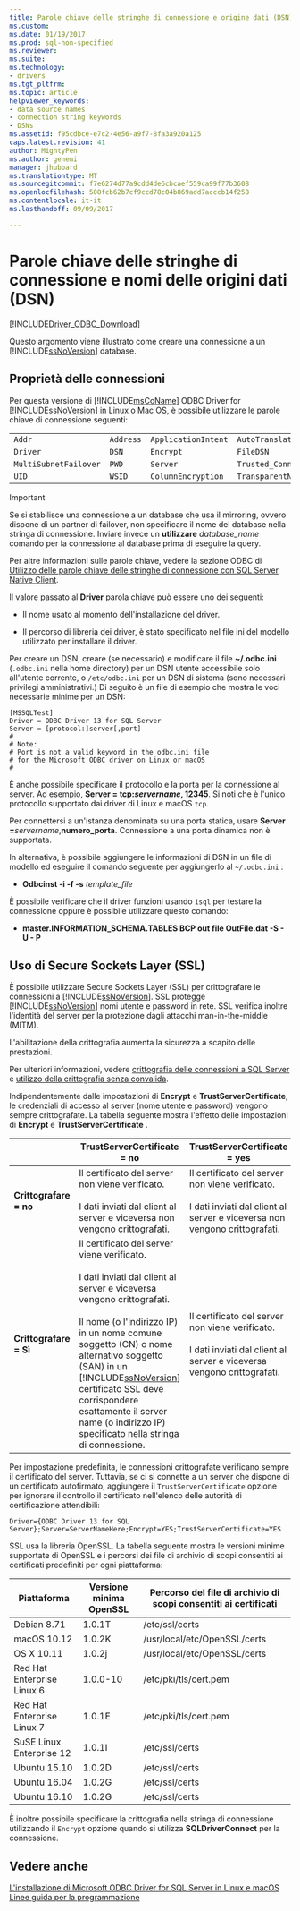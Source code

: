 ```yaml
---
title: Parole chiave delle stringhe di connessione e origine dati (DSN) nomi | Documenti Microsoft
ms.custom: 
ms.date: 01/19/2017
ms.prod: sql-non-specified
ms.reviewer: 
ms.suite: 
ms.technology:
- drivers
ms.tgt_pltfrm: 
ms.topic: article
helpviewer_keywords:
- data source names
- connection string keywords
- DSNs
ms.assetid: f95cdbce-e7c2-4e56-a9f7-8fa3a920a125
caps.latest.revision: 41
author: MightyPen
ms.author: genemi
manager: jhubbard
ms.translationtype: MT
ms.sourcegitcommit: f7e6274d77a9cdd4de6cbcaef559ca99f77b3608
ms.openlocfilehash: 508fcb62b7cf9ccd78c04b869add7acccb14f258
ms.contentlocale: it-it
ms.lasthandoff: 09/09/2017

---
```

# <a name="connection-string-keywords-and-data-source-names-dsns"></a>Parole chiave delle stringhe di connessione e nomi delle origini dati (DSN)
[!INCLUDE[Driver_ODBC_Download](../../../includes/driver_odbc_download.md)]

Questo argomento viene illustrato come creare una connessione a un [!INCLUDE[ssNoVersion](../../../includes/ssnoversion_md.md)] database.  
  
## <a name="connection-properties"></a>Proprietà delle connessioni  
Per questa versione di [!INCLUDE[msCoName](../../../includes/msconame_md.md)] ODBC Driver for [!INCLUDE[ssNoVersion](../../../includes/ssnoversion_md.md)] in Linux o Mac OS, è possibile utilizzare le parole chiave di connessione seguenti:  
  
||||||  
|-|-|-|-|-|  
|`Addr`|`Address`|`ApplicationIntent`|`AutoTranslate`|`Database`|
|`Driver`|`DSN`|`Encrypt`|`FileDSN`|`MARS_Connection`|  
|`MultiSubnetFailover`|`PWD`|`Server`|`Trusted_Connection`|`TrustServerCertificate`|  
|`UID`|`WSID`|`ColumnEncryption`|`TransparentNetworkIPResolution`||  

> [!IMPORTANT]  
> Se si stabilisce una connessione a un database che usa il mirroring, ovvero dispone di un partner di failover, non specificare il nome del database nella stringa di connessione. Inviare invece un **utilizzare** *database_name* comando per la connessione al database prima di eseguire la query.  
  
Per altre informazioni sulle parole chiave, vedere la sezione ODBC di [Utilizzo delle parole chiave delle stringhe di connessione con SQL Server Native Client](http://go.microsoft.com/fwlink/?LinkID=126696).  
  
Il valore passato al **Driver** parola chiave può essere uno dei seguenti:  
  
-   Il nome usato al momento dell'installazione del driver.

-   Il percorso di libreria dei driver, è stato specificato nel file ini del modello utilizzato per installare il driver.  

Per creare un DSN, creare (se necessario) e modificare il file **~/.odbc.ini** (`.odbc.ini` nella home directory) per un DSN utente accessibile solo all'utente corrente, o `/etc/odbc.ini` per un DSN di sistema (sono necessari privilegi amministrativi.) Di seguito è un file di esempio che mostra le voci necessarie minime per un DSN:  

```  
[MSSQLTest]  
Driver = ODBC Driver 13 for SQL Server  
Server = [protocol:]server[,port]  
#   
# Note:  
# Port is not a valid keyword in the odbc.ini file  
# for the Microsoft ODBC driver on Linux or macOS
#  
```  

È anche possibile specificare il protocollo e la porta per la connessione al server. Ad esempio, **Server = tcp:***servername***, 12345**. Si noti che è l'unico protocollo supportato dai driver di Linux e macOS `tcp`.

Per connettersi a un'istanza denominata su una porta statica, usare <b>Server =</b>*servername*,**numero_porta**. Connessione a una porta dinamica non è supportata.  

In alternativa, è possibile aggiungere le informazioni di DSN in un file di modello ed eseguire il comando seguente per aggiungerlo al `~/.odbc.ini` :
 - **Odbcinst -i -f -s** *template_file*  
 
È possibile verificare che il driver funzioni usando `isql` per testare la connessione oppure è possibile utilizzare questo comando:
 - **master.INFORMATION_SCHEMA.TABLES BCP out file OutFile.dat -S <server> - U <name> - P<password>**  

## <a name="using-secure-sockets-layer-ssl"></a>Uso di Secure Sockets Layer (SSL)  
È possibile utilizzare Secure Sockets Layer (SSL) per crittografare le connessioni a [!INCLUDE[ssNoVersion](../../../includes/ssnoversion_md.md)]. SSL protegge [!INCLUDE[ssNoVersion](../../../includes/ssnoversion_md.md)] nomi utente e password in rete. SSL verifica inoltre l'identità del server per la protezione dagli attacchi man-in-the-middle (MITM).  

L'abilitazione della crittografia aumenta la sicurezza a scapito delle prestazioni.

Per ulteriori informazioni, vedere [crittografia delle connessioni a SQL Server](http://go.microsoft.com/fwlink/?LinkId=220900) e [utilizzo della crittografia senza convalida](https://docs.microsoft.com/en-us/sql/relational-databases/native-client/features/using-encryption-without-validation).

Indipendentemente dalle impostazioni di **Encrypt** e **TrustServerCertificate**, le credenziali di accesso al server (nome utente e password) vengono sempre crittografate. La tabella seguente mostra l'effetto delle impostazioni di **Encrypt** e **TrustServerCertificate** .  

||**TrustServerCertificate = no**|**TrustServerCertificate = yes**|  
|-|-------------------------------------|------------------------------------|  
|**Crittografare = no**|Il certificato del server non viene verificato.<br /><br />I dati inviati dal client al server e viceversa non vengono crittografati.|Il certificato del server non viene verificato.<br /><br />I dati inviati dal client al server e viceversa non vengono crittografati.|  
|**Crittografare = Sì**|Il certificato del server viene verificato.<br /><br />I dati inviati dal client al server e viceversa vengono crittografati.<br /><br />Il nome (o l'indirizzo IP) in un nome comune soggetto (CN) o nome alternativo soggetto (SAN) in un [!INCLUDE[ssNoVersion](../../../includes/ssnoversion_md.md)] certificato SSL deve corrispondere esattamente il server name (o indirizzo IP) specificato nella stringa di connessione.|Il certificato del server non viene verificato.<br /><br />I dati inviati dal client al server e viceversa vengono crittografati.|  

Per impostazione predefinita, le connessioni crittografate verificano sempre il certificato del server. Tuttavia, se ci si connette a un server che dispone di un certificato autofirmato, aggiungere il `TrustServerCertificate` opzione per ignorare il controllo il certificato nell'elenco delle autorità di certificazione attendibili:  

```  
Driver={ODBC Driver 13 for SQL Server};Server=ServerNameHere;Encrypt=YES;TrustServerCertificate=YES  
```  
  
SSL usa la libreria OpenSSL. La tabella seguente mostra le versioni minime supportate di OpenSSL e i percorsi dei file di archivio di scopi consentiti ai certificati predefiniti per ogni piattaforma:

|Piattaforma|Versione minima OpenSSL|Percorso del file di archivio di scopi consentiti ai certificati|  
|------------|---------------------------|--------------------------------------------|
|Debian 8.71 |1.0.1T|/etc/ssl/certs|
|macOS 10.12|1.0.2K|/usr/local/etc/OpenSSL/certs|
|OS X 10.11|1.0.2j|/usr/local/etc/OpenSSL/certs|
|Red Hat Enterprise Linux 6|1.0.0-10|/etc/pki/tls/cert.pem|  
|Red Hat Enterprise Linux 7|1.0.1E|/etc/pki/tls/cert.pem|
|SuSE Linux Enterprise 12 |1.0.1I|/etc/ssl/certs|
|Ubuntu 15.10 |1.0.2D|/etc/ssl/certs|
|Ubuntu 16.04 |1.0.2G|/etc/ssl/certs|
|Ubuntu 16.10 |1.0.2G|/etc/ssl/certs|
  
È inoltre possibile specificare la crittografia nella stringa di connessione utilizzando il `Encrypt` opzione quando si utilizza **SQLDriverConnect** per la connessione.

## <a name="see-also"></a>Vedere anche  
[L'installazione di Microsoft ODBC Driver for SQL Server in Linux e macOS](../../../connect/odbc/linux-mac/installing-the-microsoft-odbc-driver-for-sql-server.md)  
[Linee guida per la programmazione](../../../connect/odbc/linux-mac/programming-guidelines.md)

